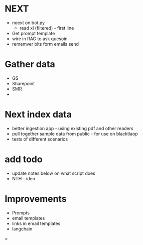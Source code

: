 

# NEXT
* noext on bot.py
	* read xl (filtered) - first line
* Get prompt template
* wire in RAG to ask quesoin
* rememver bits form emails send

# Gather data
* GS
* Sharepoint
* SMR
* 

# Next index data
* better ingestion app - using existing pdf and other readers
* pull together sample data from public - for use on blacktlaop
* tests of different scenarios

# add todo
* update notes below on what script does
* NTH - iden

# Improvements
* Prompts
* email templates
* links in email templates
* langchain



=

